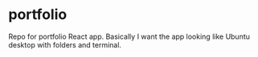 # portfolio
Repo for portfolio React app. Basically I want the app looking like Ubuntu desktop with folders and terminal.
